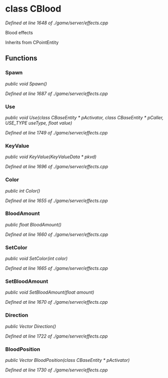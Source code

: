 # class CBlood

*Defined at line 1648 of ./game/server/effects.cpp*

 Blood effects



Inherits from CPointEntity



## Functions

### Spawn

*public void Spawn()*

*Defined at line 1687 of ./game/server/effects.cpp*

### Use

*public void Use(class CBaseEntity * pActivator, class CBaseEntity * pCaller, USE_TYPE useType, float value)*

*Defined at line 1749 of ./game/server/effects.cpp*

### KeyValue

*public void KeyValue(KeyValueData * pkvd)*

*Defined at line 1696 of ./game/server/effects.cpp*

### Color

*public int Color()*

*Defined at line 1655 of ./game/server/effects.cpp*

### BloodAmount

*public float BloodAmount()*

*Defined at line 1660 of ./game/server/effects.cpp*

### SetColor

*public void SetColor(int color)*

*Defined at line 1665 of ./game/server/effects.cpp*

### SetBloodAmount

*public void SetBloodAmount(float amount)*

*Defined at line 1670 of ./game/server/effects.cpp*

### Direction

*public Vector Direction()*

*Defined at line 1722 of ./game/server/effects.cpp*

### BloodPosition

*public Vector BloodPosition(class CBaseEntity * pActivator)*

*Defined at line 1730 of ./game/server/effects.cpp*



